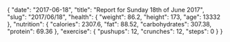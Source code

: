 {
    "date": "2017-06-18",
    "title": "Report for Sunday 18th of June 2017",
    "slug": "2017\/06\/18",
    "health": {
        "weight": 86.2,
        "height": 173,
        "age": 13332
    },
    "nutrition": {
        "calories": 2307.6,
        "fat": 88.52,
        "carbohydrates": 307.38,
        "protein": 69.36
    },
    "exercise": {
        "pushups": 12,
        "crunches": 12,
        "steps": 0
    }
}